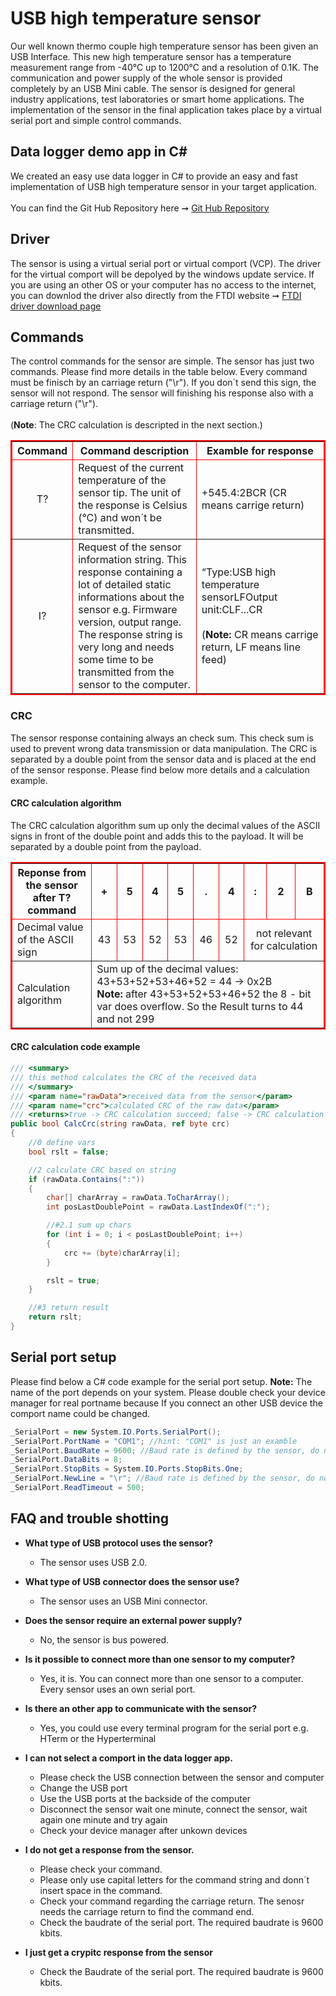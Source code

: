 # USB high temperature sensor

Our well known thermo couple high temperature sensor has been given an USB Interface. This new high temperature sensor has a temperature measurement range from -40°C up to 1200°C and a resolution of 0.1K. The communication and power supply of the whole sensor is provided completely by an USB Mini cable. The sensor is designed for general industry applications, test laboratories or smart home applications. The implementation of the sensor in the final application takes place by a virtual serial port and simple control commands.

## Data logger demo app in C#

We created an easy use data logger in C# to provide an easy and fast implementation of USB high temperature sensor in your target application.
<br><br>You can find the Git Hub Repository here ➞ [Git Hub Repository](https://github.com/BorisBloxsberg73/USB-high-temperature-sensor/tree/main)

## Driver

The sensor is using a virtual serial port or virtual comport (VCP). The driver for the virtual comport will be depolyed by the windows update service. If you are using an other OS or your computer has no access to the internet, you can downlod the driver also directly from the FTDI website ➞ [FTDI driver download page](https://ftdichip.com/drivers/vcp-drivers/)

## Commands

The control commands for the sensor are simple. The sensor has just two commands. Please find more details in the table below. Every command must be finisch by an carriage return ("\r"). If you don´t send this sign, the sensor will not respond. The sensor will finishing his response also with a carriage return ("\r"). <br> <br> (**Note**: The CRC calculation is descripted in the next section.)

<table border="2" bordercolor="#ff0000">
    <thead>
        <tr>
            <th width="10%">Command</th>
            <th width="45%">Command description</th>
            <th width="45%">Examble for response</th>     
        </tr>
    </thead>
    <tbody>
        <tr>
            <td align="center" valign="center">T?</td>
            <td align="left">Request of the current temperature of the sensor tip. The unit of the response is Celsius (°C) and won´t be transmitted.</td>
            <td align="left" valign="center">+545.4:2BCR (CR means carrige return)</td>
        </tr>
        <tr>
            <td align="center" valign="center">I?</td>
            <td align="left">Request of the sensor information string. This response containing a lot of detailed static informations about the sensor e.g. Firmware version, output range. The response string is very long and needs some time to be transmitted from the sensor to the computer.</td>
            <td align="left" valign="center">“Type:USB high temperature sensorLFOutput unit:CLF...CR<br><br>(<b>Note:</b> CR means carrige return, LF means line feed) </td>
        </tr>
    </tbody>
</table>


### CRC 

The sensor response containing always an check sum. This check sum is used to prevent wrong data transmission or data manipulation. The CRC is separated by a double point from the sensor data and is placed at the end of the sensor response. Please find below more details and a calculation example.

#### CRC calculation algorithm

The CRC calculation algorithm sum up only the decimal values of the ASCII signs in front of the double point and adds this to the payload. It will be separated by a double point from the payload. 
<table border="2" bordercolor="#ff0000">
    <thead>
        <tr>
            <th>Reponse from the sensor after T? command</th>
            <th>+</th>
            <th>5</th>
            <th>4</th>
            <th>5</th>
            <th>.</th>
            <th>4</th>
            <th>:</th>
            <th>2</th>
            <th>B</th>
        </tr>
    </thead>
    <tbody>
        <tr>
            <td>Decimal value of the ASCII sign</td>
            <td align="center">43</td>
            <td align="center">53</td>
            <td align="center">52</td>
            <td align="center">53</td>
            <td align="center">46</td>
            <td align="center">52</td>
            <td colspan=3 align="center"> not relevant for calculation</td>
        </tr>
        <tr>
            <td>Calculation algorithm</td>
            <td colspan=9>Sum up of the decimal values: 43+53+52+53+46+52 = 44 -> 0x2B
           <br> <b>Note:</b> after 43+53+52+53+46+52 the 8 - bit var does overflow. So the Result turns to 44 and not 299 </td>
        </tr>
    </tbody>
</table>

#### CRC calculation code example


```csharp
/// <summary>
/// this method calculates the CRC of the received data
/// </summary>
/// <param name="rawData">received data from the sensor</param>
/// <param name="crc">calculated CRC of the raw data</param>
/// <returns>true -> CRC calculation succeed; false -> CRC calculation failed</returns>
public bool CalcCrc(string rawData, ref byte crc)
{
    //0 define vars
    bool rslt = false;

    //2 calculate CRC based on string
    if (rawData.Contains(":"))
    {
        char[] charArray = rawData.ToCharArray();
        int posLastDoublePoint = rawData.LastIndexOf(":");

        //#2.1 sum up chars
        for (int i = 0; i < posLastDoublePoint; i++)
        {
            crc += (byte)charArray[i];
        }

        rslt = true;
    }

    //#3 return result
    return rslt; 
}
```

## Serial port setup

Please find below a C# code example for the serial port setup. 
**Note:** The name of the port depends on your system. Please double check your device manager for real portname because If you connect an other USB device the comport name could be changed.

```csharp
_SerialPort = new System.IO.Ports.SerialPort();
_SerialPort.PortName = "COM1"; //hint: "COM1" is just an examble
_SerialPort.BaudRate = 9600; //Baud rate is defined by the sensor, do not change
_SerialPort.DataBits = 8;
_SerialPort.StopBits = System.IO.Ports.StopBits.One;
_SerialPort.NewLine = "\r"; //Baud rate is defined by the sensor, do not change
_SerialPort.ReadTimeout = 500;
```

## FAQ and trouble shotting

- **What type of USB protocol uses the sensor?**
  - The sensor uses USB 2.0.
- **What type of USB connector does the sensor use?**
  - The sensor uses an USB Mini connector.
- **Does the sensor require an external power supply?**
  - No, the sensor is bus powered.
- **Is it possible to connect more than one sensor to my computer?**
  - Yes, it is. You can connect more than one sensor to a computer. Every sensor uses an own serial port.
- **Is there an other app to communicate with the sensor?**
  - Yes, you could use every terminal program for the serial port e.g. HTerm or the Hyperterminal
  
- **I can not select a comport in the data logger app.**
  - Please check the USB connection between the sensor and computer
  - Change the USB port
  - Use the USB ports at the backside of the computer
  - Disconnect the sensor wait one minute, connect the sensor, wait again one minute and try again
  - Check your device manager after unkown devices

- **I do not get a response from the sensor.**
  - Please check your command. 
  - Please only use capital letters for the command string and donn´t insert space in the command.
  - Check your command regarding the carriage return. The senosr needs the carriage return to find the command end.
  - Check the baudrate of the serial port. The required baudrate is 9600 kbits.

- **I just get a crypitc response from the sensor**
  - Check the Baudrate of the serial port. The required baudrate is 9600 kbits.

